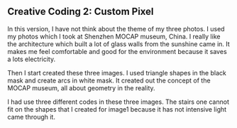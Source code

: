 ## Creative Coding 2: Custom Pixel

In this version, I have not think about the theme of my three photos. I used my photos which I took at Shenzhen MOCAP museum, China. I really like the architecture which built a lot of glass walls from the sunshine came in. It makes me feel comfortable and good for the environment because it saves a lots electricity. 

Then I start created these three images. I used triangle shapes in the black mask and create arcs in white mask. It created out the concept of the MOCAP museum, all about geometry in the reality. 

I had use three different codes in these three images. The stairs one cannot fit on the shapes that I created for image1 because it has not intensive light came through it. 
